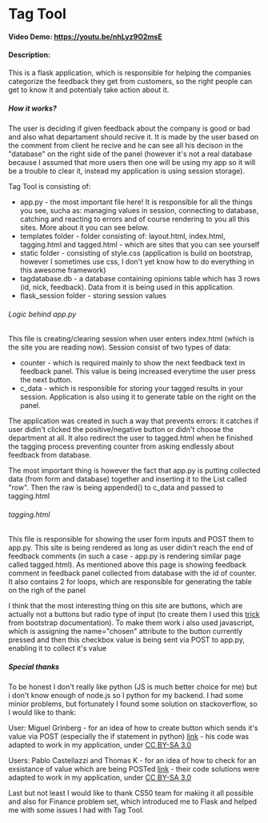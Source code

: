 # Tag Tool
#### Video Demo:  https://youtu.be/nhLyz9O2msE
#### Description:
This is a flask application, which is responsible for helping the companies categorize the feedback they get from customers, so the right people can get to know it and potentialy take action about it.
##### How it works?
The user is deciding if given feedback about the company is good or bad and also what departament should recive it. It is made by the user based on the comment from client he recive and he can see all his decison in the "database" on the right side of the panel (however it's not a real database because I assumed that more users then one will be using my app so it will be a trouble to clear it, instead my application is using session storage).

Tag Tool is consisting of:
- app.py - the most important file here! It is responsible for all the things you see, sucha as: managing values in session, connecting to database, catching and reacting to errors and of course rendering to you all this sites. More about it you can see below.
- templates folder - folder consisting of: layout.html, index.html, tagging.html and tagged.html - which are sites that you can see yourself
- static folder - consisting of style.css (application is build on bootstrap, however I sometimes use css, I don't yet know how to do everything in this awesome framework)
- tagdatabase.db - a database containing opinions table which has 3 rows (id, nick, feedback). Data from it is being used in this application.
- flask_session folder - storing session values

###### Logic behind app.py
This file is creating/clearing session when user enters index.html (which is the site you are reading now). Session consist of two types of data:
- counter - which is required mainly to show the next feedback text in feedback panel. This value is being increased everytime the user press the next button.
- c_data - which is responsible for storing your tagged results in your session. Application is also using it to generate table on the right on the panel.

The application was created in such a way that prevents errors: it catches if user didin't clicked the positive/negative button or didn't choose the department at all. It also redirect the user to tagged.html when he finished the tagging process preventing counter from asking endlessly about feedback from database.

The most important thing is however the fact that app.py is putting collected data (from form and database) together and inserting it to the List called "row". Then the raw is being appended() to c_data and passed to tagging.html

###### tagging.html
This file is responsible for showing the user form inputs and POST them to app.py. This site is being rendered as long as user didin't reach the end of feedback comments (in such a case - app.py is rendering similar page called tagged.html). As mentioned above this page is showing feedback comment in feedback panel collected from database with the id of counter. It also contains 2 for loops, which are responsible for generating the table on the righ of the panel

I think that the most interesting thing on this site are buttons, which are actually not a buttons but radio type of input (to create them I used this [trick](https://getbootstrap.com/docs/5.0/forms/checks-radios/) from bootstrap documentation). To make them work i also used javascript, which is assigning the name="chosen" attribute to the button currently pressed and then this checkbox value is being sent via POST to app.py, enabling it to collect it's value

##### Special thanks
To be honest I don't really like python (JS is much better choice for me) but i don't know enough of node.js so I python for my backend. I had some minior problems, but fortunately I found some solution on stackoverflow, so I would like to thank:

User: Miguel Grinberg - for an idea of how to create button which sends it's value via POST (especially the if statement in python) [link](https://stackoverflow.com/questions/19794695/flask-python-buttons) - his code was adapted to work in my application, under [CC BY-SA 3.0](https://creativecommons.org/licenses/by-sa/3.0/)

Users: Pablo Castellazzi and Thomas K - for an idea of how to check for an exsistance of value which are being POSTed [link](https://stackoverflow.com/questions/6362047/how-to-check-if-a-name-value-pair-exists-when-posting-data) - their code solutions were adapted to work in my application, under [CC BY-SA 3.0](https://creativecommons.org/licenses/by-sa/3.0/)

Last but not least I would like to thank CS50 team for making it all possible and also for Finance problem set, which introduced me to Flask and helped me with some issues I had with Tag Tool.